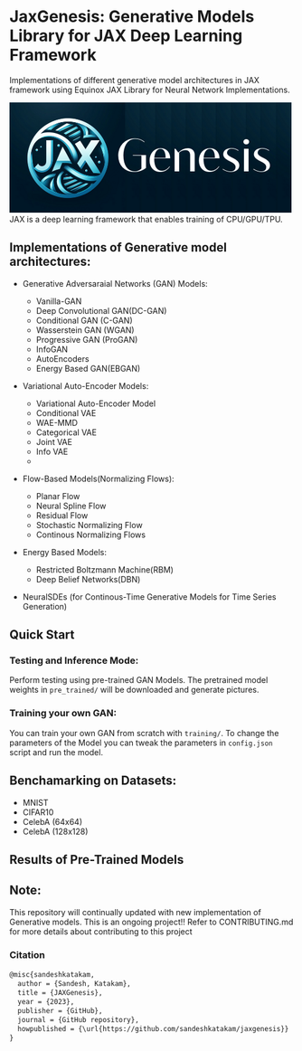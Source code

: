 # JaxGenesis: Generative Models Library for JAX Deep Learning Framework
Implementations of different generative model architectures in JAX framework using Equinox JAX Library for Neural Network Implementations.


![JAX Logo](./assets/imgs/jaxgenesislogo.png)
JAX is a deep learning framework that enables training of CPU/GPU/TPU. 

## Implementations of Generative model architectures:
* Generative Adversaraial Networks (GAN) Models: 
    * Vanilla-GAN
    * Deep Convolutional GAN(DC-GAN)
    * Conditional GAN (C-GAN)
    * Wasserstein GAN (WGAN)
    * Progressive GAN (ProGAN)
    * InfoGAN
    * AutoEncoders
    * Energy Based GAN(EBGAN)
* Variational Auto-Encoder Models:
    * Variational Auto-Encoder Model
    * Conditional VAE
    * WAE-MMD
    * Categorical VAE
    * Joint VAE
    * Info VAE
    * 
* Flow-Based Models(Normalizing Flows):
    * Planar Flow
    * Neural Spline Flow
    * Residual Flow
    * Stochastic Normalizing Flow
    * Continous Normalizing Flows

* Energy Based Models:
    * Restricted Boltzmann Machine(RBM)
    * Deep Belief Networks(DBN)
* NeuralSDEs (for Continous-Time Generative Models for Time Series Generation)

## Quick Start

### Testing and Inference Mode:
Perform testing using pre-trained GAN Models. The pretrained model weights in `pre_trained/` will be downloaded and generate pictures. 

### Training your own GAN:
You can train your own GAN from scratch with `training/`. To change the parameters of the Model you can tweak the parameters in `config.json` script and run the model.

## Benchamarking on Datasets:
* MNIST
* CIFAR10
* CelebA (64x64)
* CelebA (128x128)

## Results of Pre-Trained Models

## Note:  
This repository will continually updated with new implementation of Generative models. 
This is an ongoing project!!
Refer to CONTRIBUTING.md for more details about contributing to this project



### Citation
```
@misc{sandeshkatakam,
  author = {Sandesh, Katakam},
  title = {JAXGenesis},
  year = {2023},
  publisher = {GitHub},
  journal = {GitHub repository},
  howpublished = {\url{https://github.com/sandeshkatakam/jaxgenesis}}
}
```